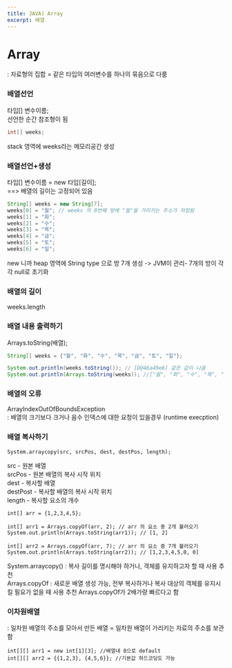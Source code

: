 ```yaml
---
title: JAVA) Array
excerpt: 배열
---
```


# Array
: 자료형의 집합 = 같은 타입의 여러변수를 하나의 묶음으로 다룸

### 배열선언
타입[] 변수이름;  
선언한 순간 참조형이 됨 
```java
int[] weeks;
```
stack 영역에 weeks라는 메모리공간 생성 

### 배열선언+생성
타입[] 변수이름 = new 타입[길이];   
==> 배열의 길이는 고정되어 있음
```java
String[] weeks = new String[7]; 
weeks[0] = "월"; // weeks 의 0번째 방에 "월"을 가리키는 주소가 저장됨
weeks[1] = "화";
weeks[2] = "수";
weeks[3] = "목";
weeks[4] = "금";
weeks[5] = "토";
weeks[6] = "일";
```
new 니까 heap 영역에 String type 으로 방 7개 생성 -> JVM이 관리- 7개의 방이 각각 null로 초기화  

### 배열의 길이
weeks.length

### 배열 내용 출력하기
Arrays.toString(배열);
```java
String[] weeks = {"월", "화", "수", "목", "금", "토", "일"}; 

System.out.println(weeks.toString()); // [D@46a49e6] 같은 값이 나옴
System.out.println(Arrays.toString(weeks)); //["월", "화", "수", "목", "금", "토", "일"] 이 출력
```

### 배열의 오류
ArrayIndexOutOfBoundsException   
: 배열의 크기보다 크거나 음수 인덱스에 대한 요청이 있을경우 (runtime execption)

### 배열 복사하기
```
System.arraycopy(src, srcPos, dest, destPos, length);  
```
src - 원본 배열  
srcPos - 원본 배열의 복사 시작 위치  
dest - 복사할 배열  
destPost - 복사할 배열의 복사 시작 위치  
length - 복사할 요소의 개수  

```
int[] arr = {1,2,3,4,5};

int[] arr1 = Arrays.copyOf(arr, 2); // arr 의 요소 중 2개 불러오기
System.out.println(Arrays.toString(arr1)); // [1, 2]

int[] arr2 = Arrays.copyOf(arr, 7); // arr 의 요소 중 7개 불러오기
System.out.println(Arrays.toString(arr2)); // [1,2,3,4,5,0, 0]
```

System.arraycopy() : 복사 길이를 명시해야 하거나, 객체를 유지하고자 할 때 사용 추천  
Arrays.copyOf : 새로운 배열 생성 가능, 전부 복사하거나 복사 대상의 객체를 유지시킬 필요가 없을 때 사용 추천
Arrays.copyOf가 2배가량 빠르다고 함  

### 이차원배열
: 일차원 배열의 주소를 모아서 만든 배열 = 일차원 배열이 가리키는 자료의 주소를 보관함
```
int[][] arr1 = new int[1][3]; //배열내 0으로 default
int[][] arr2 = {{1,2,3}, {4,5,6}}; //기본값 하드코딩도 가능
```
<br/>
